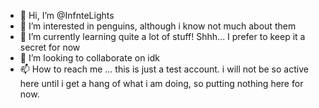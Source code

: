 - 👋 Hi, I’m @InfnteLights
- 👀 I’m interested in penguins, although i know not much about them
- 🌱 I’m currently learning quite a lot of stuff! Shhh... I prefer to keep it a secret for now
- 💞️ I’m looking to collaborate on idk
- 📫 How to reach me ... this is just a test account. i will not be so active here until i get a hang of what i am doing, so putting nothing here for now.

<!---
karimeenpollichath/karimeenpollichath is a ✨ special ✨ repository because its `README.md` (this file) appears on your GitHub profile.
You can click the Preview link to take a look at your changes.
--->
